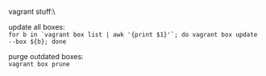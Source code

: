 vagrant stuff:\

update all boxes:\
```for b in `vagrant box list | awk '{print $1}'`; do vagrant box update --box ${b}; done```

purge outdated boxes:\
```vagrant box prune```

